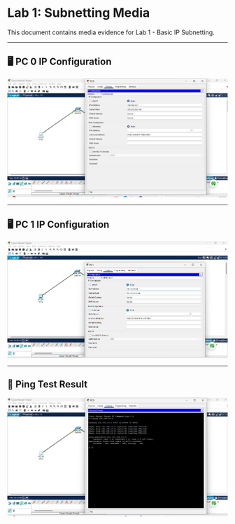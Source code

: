 # Lab 1: Subnetting Media

This document contains media evidence for Lab 1 - Basic IP Subnetting.

---

## 🖥️ PC 0 IP Configuration

![PC 0 IP](pc%200%20ip.png)

---

## 🖥️ PC 1 IP Configuration

![PC 1 IP](pc%201%201p.png)

---

## 📶 Ping Test Result

![Ping Result](ping%20result.png)
